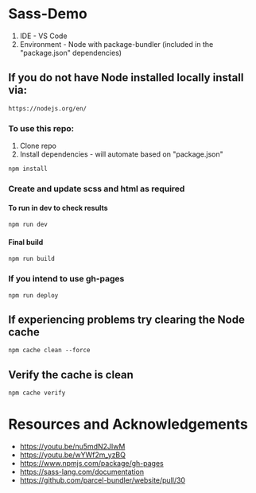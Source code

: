 # Sass-Demo
1. IDE - VS Code
2. Environment - Node with package-bundler (included in the "package.json" dependencies)
## If you do not have Node installed locally install via:
```
https://nodejs.org/en/
```
### To use this repo:
1. Clone repo
2. Install dependencies - will automate based on "package.json"
```
npm install
```
### Create and update scss and html as required
#### To run in dev to check results
```
npm run dev
```
#### Final build
```
npm run build
```
### If you intend to use gh-pages
```
npm run deploy
```

## If experiencing problems try clearing the Node cache
```
npm cache clean --force
```
## Verify the cache is clean
```
npm cache verify
```

# Resources and Acknowledgements
* https://youtu.be/nu5mdN2JIwM
* https://youtu.be/wYWf2m_yzBQ
* https://www.npmjs.com/package/gh-pages
* https://sass-lang.com/documentation
* https://github.com/parcel-bundler/website/pull/30